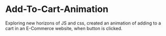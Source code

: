 # Add-To-Cart-Animation
Exploring new horizons of JS and css, created an animation of adding to a cart in an E-Commerce website, when button is clicked.
